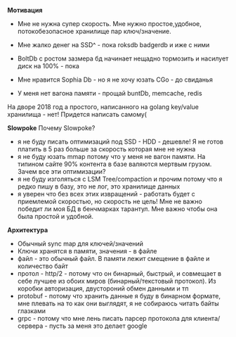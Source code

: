 **Мотивация**

- Мне не нужна супер скорость. Мне нужно простое,удобное, потокобезопасное хранилище пар ключ/значение. 

- Мне жалко денег на SSD^  - пока roksdb badgerdb и иже с ними
- BoltDb с ростом зазмера бд начинает нещадно тормозить и насилует диск на 100% - пока
- Мне нравится Sophia Db - но я не хочу юзать CGo - до свиданья
- У меня нет вагона памяти - прощай buntDb, memcache, redis


На дворе 2018 год а простого, написанного на golang key/value хранилища - нет!
Придется написать самому(

**Slowpoke**
Почему Slowpoke? 

- я не буду писать оптимизаций под SSD - HDD - дешевле! Я не готов платить в 5 раз больше за скорость которая мне не нужна
- я не буду юзать mmap потому что у меня не вагон памяти. На типином сайте 90% контента в базе валяются мертвым грузом. Зачем все эти оптимизации?
- я не буду изголяться c LSM Tree/compaction и прочим потому что я редко пишу в базу, это не лог, это хранилище данных
- я уверен что без всех этих извращений - работать будет с приемлемой скоростью, но скорость не цель! Мне не важно победит ли моя БД в бенчмарках тарантул. Мне важно чтобы она была простой и удобной.

**Архитектура**

- Обычный sync map для ключей/значений
- Ключи хранятся в памяти, значения - в файле
- файл - это обычный файл. В памяти лежит смещение в файле и количество байт
- протол - http/2 - потому что он бинарный, быстрый, и совмещает в себе лучшее из обоих миров (бинарный/текстовый протокол). Из коробки авторизация, двустороний обмен данными и тп
- protobuf - потому что хранить данные я буду в бинарном формате, мне плевать на то как они выглядят, я не собираюсь читать байты глазками
- grpc - потому что мне лень писать парсер протокола для клиента/сервера - пусть за меня это делает google
